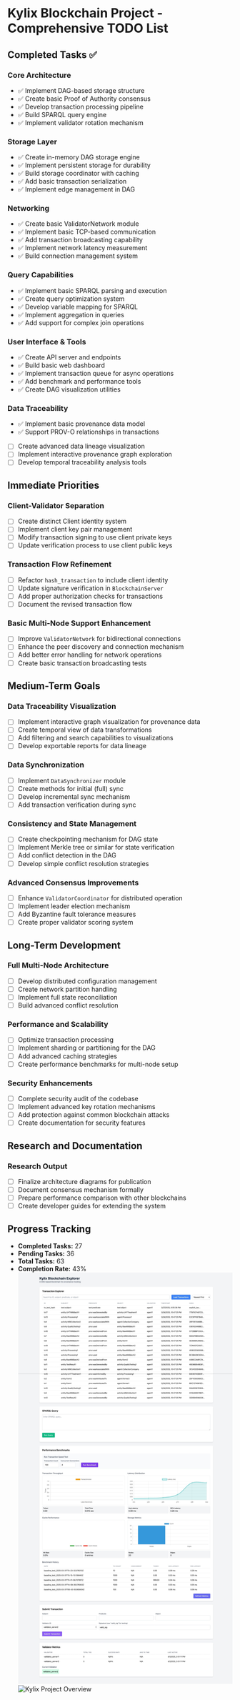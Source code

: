 # Kylix Blockchain Project - Comprehensive TODO List

## Completed Tasks ✅

### Core Architecture
- ✅ Implement DAG-based storage structure
- ✅ Create basic Proof of Authority consensus
- ✅ Develop transaction processing pipeline
- ✅ Build SPARQL query engine
- ✅ Implement validator rotation mechanism

### Storage Layer
- ✅ Create in-memory DAG storage engine
- ✅ Implement persistent storage for durability
- ✅ Build storage coordinator with caching
- ✅ Add basic transaction serialization
- ✅ Implement edge management in DAG

### Networking
- ✅ Create basic ValidatorNetwork module
- ✅ Implement basic TCP-based communication
- ✅ Add transaction broadcasting capability
- ✅ Implement network latency measurement
- ✅ Build connection management system

### Query Capabilities
- ✅ Implement basic SPARQL parsing and execution
- ✅ Create query optimization system
- ✅ Develop variable mapping for SPARQL
- ✅ Implement aggregation in queries
- ✅ Add support for complex join operations

### User Interface & Tools
- ✅ Create API server and endpoints
- ✅ Build basic web dashboard
- ✅ Implement transaction queue for async operations
- ✅ Add benchmark and performance tools
- ✅ Create DAG visualization utilities

### Data Traceability
- ✅ Implement basic provenance data model
- ✅ Support PROV-O relationships in transactions
- [ ] Create advanced data lineage visualization
- [ ] Implement interactive provenance graph exploration
- [ ] Develop temporal traceability analysis tools

## Immediate Priorities

### Client-Validator Separation
- [ ] Create distinct Client identity system
- [ ] Implement client key pair management
- [ ] Modify transaction signing to use client private keys
- [ ] Update verification process to use client public keys

### Transaction Flow Refinement
- [ ] Refactor `hash_transaction` to include client identity
- [ ] Update signature verification in `BlockchainServer`
- [ ] Add proper authorization checks for transactions
- [ ] Document the revised transaction flow

### Basic Multi-Node Support Enhancement
- [ ] Improve `ValidatorNetwork` for bidirectional connections
- [ ] Enhance the peer discovery and connection mechanism
- [ ] Add better error handling for network operations
- [ ] Create basic transaction broadcasting tests

## Medium-Term Goals

### Data Traceability Visualization
- [ ] Implement interactive graph visualization for provenance data
- [ ] Create temporal view of data transformations
- [ ] Add filtering and search capabilities to visualizations
- [ ] Develop exportable reports for data lineage

### Data Synchronization
- [ ] Implement `DataSynchronizer` module
- [ ] Create methods for initial (full) sync
- [ ] Develop incremental sync mechanism
- [ ] Add transaction verification during sync

### Consistency and State Management
- [ ] Create checkpointing mechanism for DAG state
- [ ] Implement Merkle tree or similar for state verification
- [ ] Add conflict detection in the DAG
- [ ] Develop simple conflict resolution strategies

### Advanced Consensus Improvements
- [ ] Enhance `ValidatorCoordinator` for distributed operation
- [ ] Implement leader election mechanism
- [ ] Add Byzantine fault tolerance measures
- [ ] Create proper validator scoring system

## Long-Term Development

### Full Multi-Node Architecture
- [ ] Develop distributed configuration management
- [ ] Create network partition handling
- [ ] Implement full state reconciliation
- [ ] Build advanced conflict resolution

### Performance and Scalability
- [ ] Optimize transaction processing
- [ ] Implement sharding or partitioning for the DAG
- [ ] Add advanced caching strategies
- [ ] Create performance benchmarks for multi-node setup

### Security Enhancements
- [ ] Complete security audit of the codebase
- [ ] Implement advanced key rotation mechanisms
- [ ] Add protection against common blockchain attacks
- [ ] Create documentation for security features

## Research and Documentation

### Research Output
- [ ] Finalize architecture diagrams for publication
- [ ] Document consensus mechanism formally
- [ ] Prepare performance comparison with other blockchains
- [ ] Create developer guides for extending the system

## Progress Tracking

- **Completed Tasks:** 27
- **Pending Tasks:** 36
- **Total Tasks:** 63
- **Completion Rate:** 43%
![Kylix Project Overview](./images/kylix-1.jpg)
![Kylix Project Overview](keylix-1.jpg)